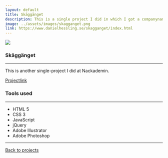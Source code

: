 ```yaml
---
layout: default
title: Skäggänget
description: This is a single project I did in which I got a companyname and a specification I had to work on.
image: ../assets/images/skagganget.png
link: https://www.danielhessling.se/skagganget/index.html
---
```


<section>
<div class="mini-spacer"></div>
<img src="{{ site.baseurl }}/assets/images/skagganget.png" class="project-big-pic">
</section>
<section class="project-half">
<section class="project">
  <h1 class="project-big-h1">Skäggänget</h1>
  <hr class="green-hr">
<p>This is another single-project I did at Nackademin.</p>
 <div class="project-info-trunc">
  <div class="mob-desc"></div>
  <div class="mob-link"><a href="https://www.danielhessling.se/skagganget/index.html" class="big-project-link project-link" target="_blank">Projectlink</a></div>
  </div>
</section>
<section class="project">
<h1 class="project-big-h1">Tools used</h1>
<hr class="green-hr">
<ul>
<li>HTML 5</li>
<li>CSS 3</li>
<li>JavaScript</li>
<li>jQuery</li>
<li>Adobe Illustrator</li>
<li>Adobe Photoshop</li>
</ul>
</section>
</section>
<div class="center">
<hr class="wavy-hr">
<a href="/work" class="back-to"><i class="fas fa-angle-left"></i><i class="fas fa-angle-left"></i> Back to projects</a>
</div>